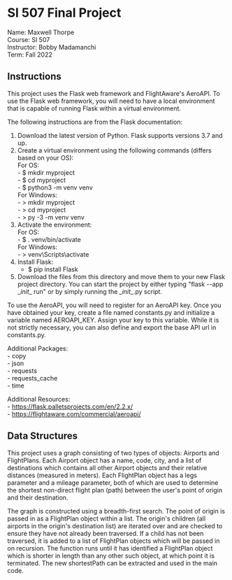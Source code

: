 # SI 507 Final Project

Name: Maxwell Thorpe  
Course: SI 507  
Instructor: Bobby Madamanchi  
Term: Fall 2022  

## Instructions

This project uses the Flask web framework and FlightAware's AeroAPI.  To use the Flask web framework, you will need to have a local environment that is capable of running Flask within a virtual environment.

The following instructions are from the Flask documentation:

1. Download the latest version of Python.  Flask supports versions 3.7 and up.
2. Create a virtual environment using the following commands (differs based on your OS):  
    For OS:  
        - $ mkdir myproject  
        - $ cd myproject  
        - $ python3 -m venv venv  
    For Windows:  
        - > mkdir myproject  
        - > cd myproject  
        - > py -3 -m venv venv  
3. Activate the environment:  
    For OS:  
        - $ . venv/bin/activate  
    For Windows:  
        - > venv\Scripts\activate
4. Install Flask:  
    - $ pip install Flask
5. Download the files from this directory and move them to your new Flask project directory.  You can start the project by either typing "flask --app \__init__ run" or by simply running the \__init__.py script.

To use the AeroAPI, you will need to register for an AeroAPI key.  Once you have obtained your key, create a file named constants.py and initialize a variable named AEROAPI_KEY.  Assign your key to this variable.  While it is not strictly necessary, you can also define and export the base API url in constants.py.

Additional Packages:  
    - copy  
    - json  
    - requests  
    - requests_cache  
    - time

Additional Resources:  
    - https://flask.palletsprojects.com/en/2.2.x/  
    - https://flightaware.com/commercial/aeroapi/

## Data Structures

This project uses a graph consisting of two types of objects: Airports and FlightPlans.  Each Airport object has a name, code, city, and a list of destinations which contains all other Airport objects and their relative distances (measured in meters).  Each FlightPlan object has a legs parameter and a mileage parameter, both of which are used to determine the shortest non-direct flight plan (path) between the user's point of origin and their destination.  

The graph is constructed using a breadth-first search.  The point of origin is passed in as a FlightPlan object within a list.  The origin's children (all airports in the origin's destination list) are iterated over and are checked to ensure they have not already been traversed.  If a child has not been traversed, it is added to a list of FlightPlan objects which will be passed in on recursion.  The function runs until it has identified a FlightPlan object which is shorter in length than any other such object, at which point it is terminated.  The new shortestPath can be extracted and used in the main code.
